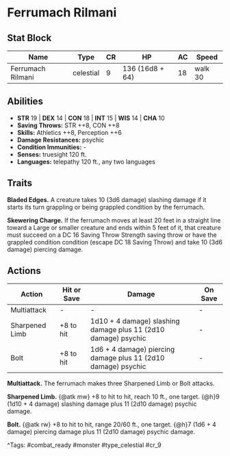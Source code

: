# Ferrumach Rilmani

## Stat Block

| Name | Type | CR | HP | AC | Speed |
|------|------|----|----|----|-------|
| Ferrumach Rilmani | celestial | 9 | 136 (16d8 + 64) | 18 | walk 30 |

## Abilities

- **STR** 19 | **DEX** 14 | **CON** 18 | **INT** 15 | **WIS** 14 | **CHA** 10
- **Saving Throws:** STR ++8, CON ++8  
- **Skills:** Athletics ++8, Perception ++6  
- **Damage Resistances:** psychic  
- **Condition Immunities:** -  
- **Senses:** truesight 120 ft.  
- **Languages:** telepathy 120 ft., any two languages

## Traits

**Bladed Edges.** A creature takes 10 (3d6 damage) slashing damage if it starts its turn grappling or being grappled condition by the ferrumach.

**Skewering Charge.** If the ferrumach moves at least 20 feet in a straight line toward a Large or smaller creature and ends within 5 feet of it, that creature must succeed on a DC 16 Saving Throw Strength saving throw or have the grappled condition condition (escape DC 18 Saving Throw) and take 10 (3d6 damage) piercing damage.


## Actions

| Action | Hit or Save | Damage | On Save |
|--------|--------------|--------|----------|
| Multiattack | - | - | - |
| Sharpened Limb | +8 to hit | 1d10 + 4 damage) slashing damage plus 11 (2d10 damage) psychic | - |
| Bolt | +8 to hit | 1d6 + 4 damage) piercing damage plus 11 (2d10 damage) psychic | - |

**Multiattack.** The ferrumach makes three Sharpened Limb or Bolt attacks.

**Sharpened Limb.** {@atk mw} +8 to hit to hit, reach 10 ft., one target. {@h}9 (1d10 + 4 damage) slashing damage plus 11 (2d10 damage) psychic damage.

**Bolt.** {@atk rw} +8 to hit to hit, range 20/60 ft., one target. {@h}7 (1d6 + 4 damage) piercing damage plus 11 (2d10 damage) psychic damage.


^Tags: #combat_ready #monster #type_celestial #cr_9